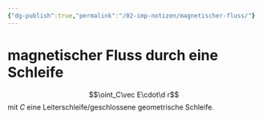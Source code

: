 ```yaml
---
{"dg-publish":true,"permalink":"/02-imp-notizen/magnetischer-fluss/"}
---
```


# magnetischer Fluss durch eine Schleife
$$\oint_C\vec E\cdot\d r$$ mit $C$ eine Leiterschleife/geschlossene geometrische Schleife.